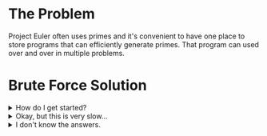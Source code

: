 # The Problem

Project Euler often uses primes and it's convenient to have one place to store programs that can efficiently generate primes. That program can used over and over in multiple problems.

# Brute Force Solution
<details>
    <summary>
        How do I get started?
    </summary>
        Try making a for loop the calls a function that checks if the number is prime.
</details>

<details>
    <summary>
        Okay, but this is very slow...
    </summary>
        You may have something like this:<br>
  <code>upper_limit = 100
primes = []
#
def is_prime(n):
    for factor in range(2, n):
        if n % factor == 0:
            return 0
    return 1
#
for i in range(2, upper_limit):
    if is_prime(i):
        primes.append(i)</code><br><br>
  There are many ways to make this more efficient. <br>
  First, can you check if something is prime without checking every factor in range(2, n)? <br>
  Second, do we have to call the is_prime function for every i in range(2, upper_limit)? <br>
</details>

<details>
    <summary>
        I don't know the answers.
    </summary>
  First, we can use the list of primes instead of checking every factor in range(2, n). If a number is indivisible by every prime below it, it's prime. We also only have to check primes in range(2, sqrt(n)). If there were a prime factor larger than sqrt(n), then there would also be at least one prime factor smaller than sqrt(n). <br>
  Second, we can also use the fact that 2 is the only even prime to check only the odd numbers. If a number is even, it can be skipped. 
</details>
